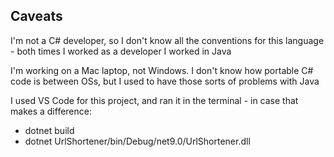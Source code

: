 ## Caveats

I'm not a C# developer, so I don't know all the conventions for this language - 
both times I worked as a developer I worked in Java

I'm working on a Mac laptop, not Windows. I don't know how portable C# code is 
between OSs, but I used to have those sorts of problems with Java

I used VS Code for this project, and ran it in the terminal - in case that 
makes a difference:
- dotnet build
- dotnet UrlShortener/bin/Debug/net9.0/UrlShortener.dll
